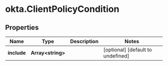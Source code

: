 # okta.ClientPolicyCondition

## Properties

Name | Type | Description | Notes
------------ | ------------- | ------------- | -------------
**include** | **Array&lt;string&gt;** |  | [optional] [default to undefined]

